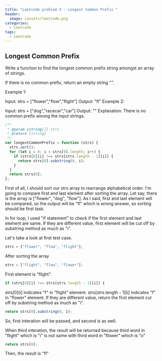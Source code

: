 ```yaml
---
title: "Leetcode problem 3 - Longest Common Prefix "
header:
  image: /assets/leetcode.png
categories:
  - Leetcode
tags:
  - Leetcode
---
```


## Longest Common Prefix

Write a function to find the longest common prefix string amongst an array of strings.

If there is no common prefix, return an empty string "".

Example 1:

Input: strs = ["flower","flow","flight"]
Output: "fl"
Example 2:

Input: strs = ["dog","racecar","car"]
Output: ""
Explanation: There is no common prefix among the input strings.

```js
/**
 * @param {string[]} strs
 * @return {string}
 */
var longestCommonPrefix = function (strs) {
  strs.sort();
  for (let i = 0; i < strs[0].length; i++) {
    if (strs[0][i] !== strs[strs.length - 1][i]) {
      return strs[0].substring(0, i);
    }
  }
  return strs[0];
};
```

First of all, I should sort our strs array to rearrange alphabetical order. I'm going to compare first and last element after sorting the array. Let say, there is the array is ["flower", "dog", "flow"]. As I said, first and last element will be compared, so the output will be "fl" which is wrong answer, so sorting should be first task.

In for loop, I used "if statement" to check if the first element and last element are same. If they are different value, first element will be cut off by substring method as much as "i".

Let's take a look at first test case.

```js
strs = ["flower", "flow", "flight"];
```

After sorting the array

```js
strs = ["flight", "flow", "flower"];
```

First element is "flight".

```js
if (strs[0][i] !== strs[strs.length - 1][i]) {
```

strs[0][i] indicates "f" in "flight" element.
strs[strs.length - 1][i] indicates "f" in "flower" element.
If they are different value, return the first element cut off by substring method as much as "i".

```js
return strs[0].substring(0, i);
```

So, first interation will be passed, and second is as well.

When third interation, the result will be returned because third word in "flight" which is "i" is not same with third word in "flower" which is "o"

```js
return strs[0];
```

Then, the result is "fl"
